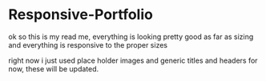 # Responsive-Portfolio

ok so this is my read me, everything is looking pretty good as far as sizing and everything is responsive to the proper sizes

right now i just used place holder images and generic titles and headers for now, these will be updated.
